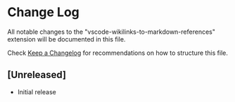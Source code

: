 # Change Log

All notable changes to the "vscode-wikilinks-to-markdown-references" extension will be documented in this file.

Check [Keep a Changelog](http://keepachangelog.com/) for recommendations on how to structure this file.

## [Unreleased]

- Initial release